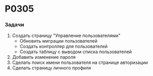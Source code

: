 # P0305

### Задачи

1. Создать страницу "Управление пользователями"
   - Обновить миграции пользователей
   - Создать контроллер для пользователей
   - Создать таблицу с выводом списка пользователей
2. Добавить изменение пароля
3. Сделать поиск имени пользователя на странице авторизации
4. Сделать страницу личного профиля

